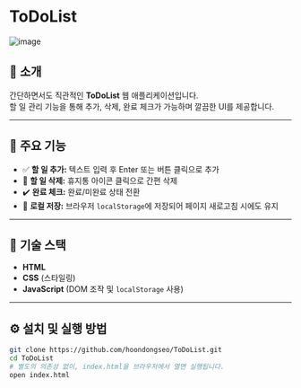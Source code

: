 # ToDoList

![image](https://github.com/user-attachments/assets/f9a2f0fc-9411-4a81-ad26-f188db06eea9)

## 📌 소개

간단하면서도 직관적인 **ToDoList** 웹 애플리케이션입니다.  
할 일 관리 기능을 통해 추가, 삭제, 완료 체크가 가능하며 깔끔한 UI를 제공합니다.

---

## 🌟 주요 기능

- ✅ **할 일 추가:** 텍스트 입력 후 Enter 또는 버튼 클릭으로 추가
- 🔁 **할 일 삭제:** 휴지통 아이콘 클릭으로 간편 삭제
- ✔️ **완료 체크:** 완료/미완료 상태 전환
- 💾 **로컬 저장:** 브라우저 `localStorage`에 저장되어 페이지 새로고침 시에도 유지

---

## 🧰 기술 스택

- **HTML**
- **CSS** (스타일링)
- **JavaScript** (DOM 조작 및 `localStorage` 사용)

---

## ⚙️ 설치 및 실행 방법

```bash
git clone https://github.com/hoondongseo/ToDoList.git
cd ToDoList
# 별도의 의존성 없이, index.html을 브라우저에서 열면 실행됩니다.
open index.html
